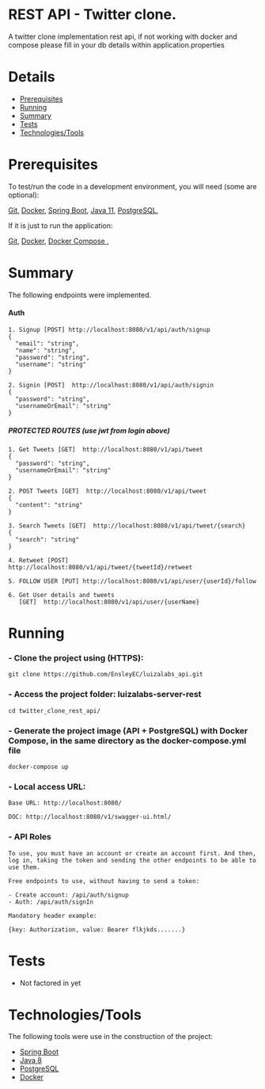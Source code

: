 # REST API - Twitter clone.

A twitter clone implementation rest api, if not working with docker and compose please
fill in your db details within application.properties

# Details

<!--ts-->
* [Prerequisites](#Prerequisites)
* [Running](#Running)
* [Summary](#Summary)
* [Tests](#Tests)
* [Technologies/Tools](#Technologies/Tools)
<!--te-->

# Prerequisites

To test/run the code in a development environment, you will need (some are optional):

<a href="https://git-scm.com/">Git</a>,
<a href="https://www.docker.com/"> Docker</a>,
<a href="https://spring.io/projects/spring-boot"> Spring Boot</a>,
<a href="https://www.oracle.com/java/technologies/javase/javase-jdk11-downloads.html"> Java 11</a>,
<a href="https://www.postgresql.org/">PostgreSQL</a>,

If it is just to run the application:

<a href="https://git-scm.com/">Git</a>,
<a href="https://www.docker.com/"> Docker</a>,
<a href="https://docs.docker.com/compose/"> Docker Compose </a>,

# Summary

The following endpoints were implemented.

#### Auth
    1. Signup [POST] http://localhost:8080/v1/api/auth/signup
    {
      "email": "string",
      "name": "string",
      "password": "string",
      "username": "string"
    }

    2. Signin [POST]  http://localhost:8080/v1/api/auth/signin
    {
      "password": "string",
      "usernameOrEmail": "string"
    }

##### PROTECTED ROUTES (use jwt from login above)
    1. Get Tweets [GET]  http://localhost:8080/v1/api/tweet
    {
      "password": "string",
      "usernameOrEmail": "string"
    }

    2. POST Tweets [GET]  http://localhost:8080/v1/api/tweet
    {
      "content": "string"
    }

    3. Search Tweets [GET]  http://localhost:8080/v1/api/tweet/{search}
    {
      "search": "string"
    }

    4. Retweet [POST]  http://localhost:8080/v1/api/tweet/{tweetId}/retweet

    5. FOLLOW USER [PUT] http://localhost:8080/v1/api/user/{userId}/follow
  
    6. Get User details and tweets
       [GET]  http://localhost:8080/v1/api/user/{userName}



# Running

### - Clone the project using (HTTPS):

    git clone https://github.com/EnsleyEC/luizalabs_api.git

### - Access the project folder: luizalabs-server-rest

    cd twitter_clone_rest_api/

### - Generate the project image (API + PostgreSQL) with Docker Compose, in the same directory as the docker-compose.yml file

    docker-compose up

### - Local access URL:

    Base URL: http://localhost:8080/

    DOC: http://localhost:8080/v1/swagger-ui.html/

### - API Roles

    To use, you must have an account or create an account first. And then, log in, taking the token and sending the other endpoints to be able to use them.

    Free endpoints to use, without having to send a token:

    - Create account: /api/auth/signup
    - Auth: /api/auth/signIn

    Mandatory header example:

    {key: Authorization, value: Bearer flkjkds.......}

# Tests

- Not factored in yet

# Technologies/Tools

The following tools were use in the construction of the project:

- [Spring Boot](https://spring.io/projects/spring-boot)
- [Java 8](https://www.oracle.com/java/technologies/javase/javase-jdk8-downloads.html)
- [PostgreSQL](https://www.postgresql.org//)
- [Docker](https://www.docker.com/)
